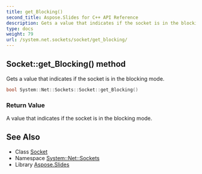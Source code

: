 ```yaml
---
title: get_Blocking()
second_title: Aspose.Slides for C++ API Reference
description: Gets a value that indicates if the socket is in the blocking mode.
type: docs
weight: 79
url: /system.net.sockets/socket/get_blocking/
---
```

## Socket::get_Blocking() method


Gets a value that indicates if the socket is in the blocking mode.

```cpp
bool System::Net::Sockets::Socket::get_Blocking()
```


### Return Value

A value that indicates if the socket is in the blocking mode.

## See Also

* Class [Socket](../)
* Namespace [System::Net::Sockets](../../)
* Library [Aspose.Slides](../../../)